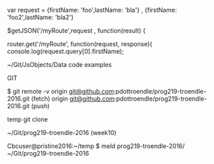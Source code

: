 var request = {firstName: 'foo',lastName: 'bla'} , {firstName: 'foo2',lastName: 'bla2'}

$getJSON('/myRoute',request , function(result) {

router.get('/myRoute', function(request, response){
console.log(request.query[0].firstName);

~/Git/JsObjects/Data code examples



GIT


$ git remote -v
origin	git@github.com:pdottroendle/prog219-troendle-2016.git (fetch)
origin	git@github.com:pdottroendle/prog219-troendle-2016.git (push)

temp
git clone


~/Git/prog219-troendle-2016 (week10)


Cbcuser@pristine2016:~/temp
$ meld prog219-troendle-2016/ ~/Git/prog219-troendle-2016
